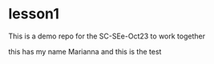 # lesson1
This is a demo repo for the SC-SEe-Oct23 to work together

this has my name Marianna and this is the test
